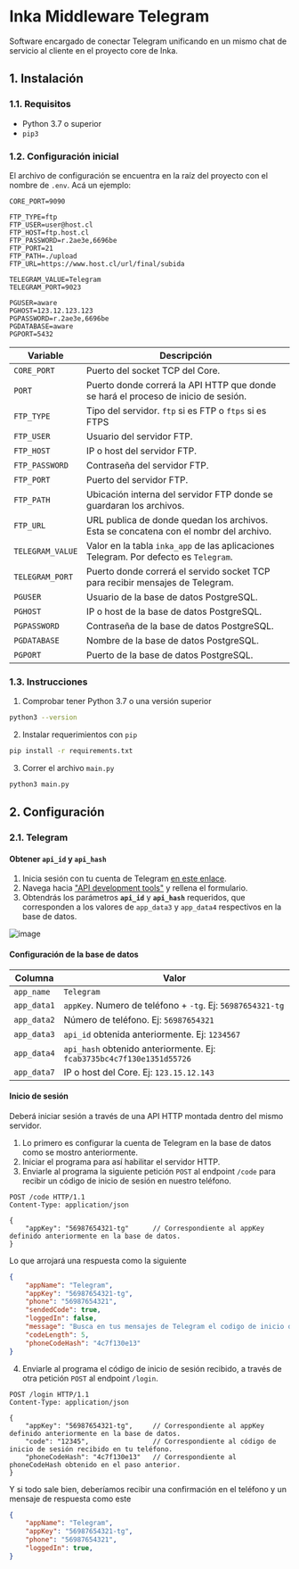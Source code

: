 # Inka Middleware Telegram

Software encargado de conectar Telegram unificando en un mismo chat de servicio al cliente en el proyecto core de Inka.

## 1. Instalación

### 1.1. Requisitos
- Python 3.7 o superior
- `pip3`

### 1.2. Configuración inicial
El archivo de configuración se encuentra en la raíz del proyecto con el nombre de `.env`. Acá un ejemplo:

```
CORE_PORT=9090

FTP_TYPE=ftp
FTP_USER=user@host.cl
FTP_HOST=ftp.host.cl
FTP_PASSWORD=r.2ae3e,6696be
FTP_PORT=21
FTP_PATH=./upload
FTP_URL=https://www.host.cl/url/final/subida

TELEGRAM_VALUE=Telegram
TELEGRAM_PORT=9023

PGUSER=aware
PGHOST=123.12.123.123
PGPASSWORD=r.2ae3e,6696be
PGDATABASE=aware
PGPORT=5432
```

| **Variable**             | **Descripción**                                                                                        |
|--------------------------|--------------------------------------------------------------------------------------------------------|
| `CORE_PORT`              | Puerto del socket TCP del Core.                                                                        |
| `PORT`                   | Puerto donde correrá la API HTTP que donde se hará el proceso de inicio de sesión.                     |
| `FTP_TYPE`               | Tipo del servidor. `ftp` si es FTP o `ftps` si es FTPS                                                 |
| `FTP_USER`               | Usuario del servidor FTP.                                                                              |
| `FTP_HOST`               | IP o host del servidor FTP.                                                                            |
| `FTP_PASSWORD`           | Contraseña del servidor FTP.                                                                           |
| `FTP_PORT`               | Puerto del servidor FTP.                                                                               |
| `FTP_PATH`               | Ubicación interna del servidor FTP donde se guardaran los archivos.                                    |
| `FTP_URL`                | URL publica de donde quedan los archivos. Esta se concatena con el nombr del archivo.                  |
| `TELEGRAM_VALUE`         | Valor en la tabla `inka_app` de las aplicaciones Telegram. Por defecto es `Telegram`.                  |
| `TELEGRAM_PORT`          | Puerto donde correrá el servido socket TCP para recibir mensajes de Telegram.                          |
| `PGUSER`                 | Usuario de la base de datos PostgreSQL.                                                                |
| `PGHOST`                 | IP o host de la base de datos PostgreSQL.                                                              |
| `PGPASSWORD`             | Contraseña de la base de datos PostgreSQL.                                                             |
| `PGDATABASE`             | Nombre de la base de datos PostgreSQL.                                                                 |
| `PGPORT`                 | Puerto de la base de datos PostgreSQL.                                                                 |

### 1.3. Instrucciones

1. Comprobar tener Python 3.7 o una versión superior
```bash
python3 --version
```

2. Instalar requerimientos con `pip`
```bash
pip install -r requirements.txt
```

3. Correr el archivo `main.py`
```bash
python3 main.py
```

## 2. Configuración

### 2.1. Telegram

#### Obtener `api_id` y `api_hash`

1. Inicia sesión con tu cuenta de Telegram [en este enlace](https://my.telegram.org/).
2. Navega hacia  ["API development tools"](https://my.telegram.org/apps)  y rellena el formulario.
3. Obtendrás los parámetros  **`api_id`**  y  **`api_hash`**  requeridos, que corresponden a los valores de `app_data3` y `app_data4` respectivos en la base de datos.

![image](https://user-images.githubusercontent.com/16374322/100661965-0549bf80-3333-11eb-9526-58ae72c5ca4b.png)

#### Configuración de la base de datos

| Columna | Valor |
|--|--|
| `app_name` | `Telegram` |
| `app_data1` | `appKey`. Numero de teléfono + `-tg`. Ej: `56987654321-tg` |
| `app_data2` | Número de teléfono. Ej: `56987654321` |
| `app_data3` | `api_id` obtenida anteriormente. Ej: `1234567` |
| `app_data4` | `api_hash` obtenido anteriormente. Ej: `fcab3735bc4c7f130e1351d55726` |
| `app_data7` | IP o host del Core. Ej: `123.15.12.143` |

#### Inicio de sesión

Deberá iniciar sesión a través de una API HTTP montada dentro del mismo servidor.

1. Lo primero es configurar la cuenta de Telegram en la base de datos como se mostro anteriormente.
2. Iniciar el programa para así habilitar el servidor HTTP.
3. Enviarle al programa la siguiente petición `POST` al endpoint `/code` para recibir un código de inicio de sesión en nuestro teléfono.

```
POST /code HTTP/1.1
Content-Type: application/json

{
    "appKey": "56987654321-tg"      // Correspondiente al appKey definido anteriormente en la base de datos.
}
```

Lo que arrojará una respuesta como la siguiente

```json
{
    "appName": "Telegram",
    "appKey": "56987654321-tg",
    "phone": "56987654321",
    "sendedCode": true,
    "loggedIn": false,
    "message": "Busca en tus mensajes de Telegram el codigo de inicio de sesion y envialo a esta API",
    "codeLength": 5,
    "phoneCodeHash": "4c7f130e13"
}
```

4. Enviarle al programa el código de inicio de sesión recibido, a través de otra petición `POST` al endpoint `/login`.

```
POST /login HTTP/1.1
Content-Type: application/json

{
    "appKey": "56987654321-tg",     // Correspondiente al appKey definido anteriormente en la base de datos.
    "code": "12345",                // Correspondiente al código de inicio de sesión recibido en tu teléfono.
    "phoneCodeHash": "4c7f130e13"   // Correspondiente al phoneCodeHash obtenido en el paso anterior.
}
```

Y si todo sale bien, deberíamos recibir una confirmación en el teléfono y un mensaje de respuesta como este

```json
{
    "appName": "Telegram",
    "appKey": "56987654321-tg",
    "phone": "56987654321",
    "loggedIn": true,
}
```

